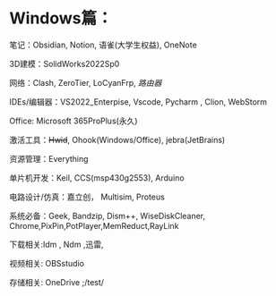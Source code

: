 # Windows篇：
笔记：Obsidian, Notion, 语雀(大学生权益), OneNote

3D建模：SolidWorks2022Sp0

网络：Clash, ZeroTier, LoCyanFrp, *路由器*

IDEs/编辑器：VS2022_Enterpise, Vscode, Pycharm , 
Clion, WebStorm

Office: Microsoft 365ProPlus(永久)

激活工具：~~Hwid~~,   Ohook(Windows/Office),  jebra(JetBrains)  

资源管理：Everything

单片机开发：Keil,  CCS(msp430g2553), Arduino

电路设计/仿真：嘉立创， Multisim,  Proteus

系统必备：Geek, Bandzip, Dism++, WiseDiskCleaner, Chrome,PixPin,PotPlayer,MemReduct,RayLink

下载相关:Idm , Ndm ,迅雷, 

视频相关:  OBSstudio 

存储相关:  OneDrive ;/test/